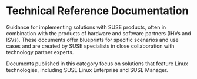 <h1>Technical Reference Documentation</h1>

Guidance for implementing solutions with SUSE products, often in combination with the products of hardware and software partners (IHVs and ISVs).
These documents offer blueprints for specific scenarios and use cases and are created by SUSE specialists in close collaboration with technology partner experts.


Documents published in this category focus on solutions that feature Linux technologies, including SUSE Linux Enterprise and SUSE Manager.
